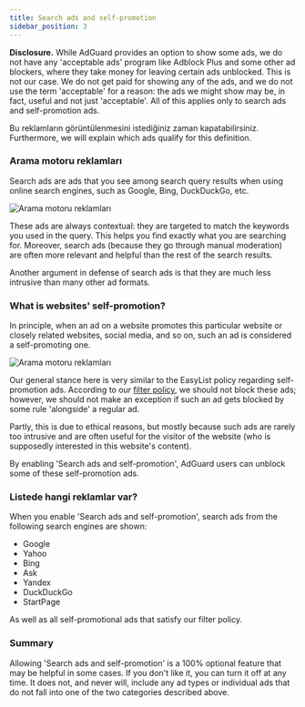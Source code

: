```yaml
---
title: Search ads and self-promotion
sidebar_position: 3
---
```


**Disclosure.** While AdGuard provides an option to show some ads, we do not have any 'acceptable ads' program like Adblock Plus and some other ad blockers, where they take money for leaving certain ads unblocked. This is not our case. We do not get paid for showing any of the ads, and we do not use the term 'acceptable' for a reason: the ads we might show may be, in fact, useful and not just 'acceptable'. All of this applies only to search ads and self-promotion ads.

Bu reklamların görüntülenmesini istediğiniz zaman kapatabilirsiniz. Furthermore, we will explain which ads qualify for this definition.

### Arama motoru reklamları

Search ads are ads that you see among search query results when using online search engines, such as Google, Bing, DuckDuckGo, etc.

![Arama motoru reklamları](https://cdn.adtidy.org/content/kb/ad_blocker/general/googlead.jpg)

These ads are always contextual: they are targeted to match the keywords you used in the query. This helps you find exactly what you are searching for. Moreover, search ads (because they go through manual moderation) are often more relevant and helpful than the rest of the search results.

Another argument in defense of search ads is that they are much less intrusive than many other ad formats.

### What is websites' self-promotion?

In principle, when an ad on a website promotes this particular website or closely related websites, social media, and so on, such an ad is considered a self-promoting one.

![Arama motoru reklamları](https://cdn.adtidy.org/content/kb/ad_blocker/general/echodot.jpg)

Our general stance here is very similar to the EasyList policy regarding self-promotion ads. According to our [filter policy](../filter-policy), we should not block these ads; however, we should not make an exception if such an ad gets blocked by some rule 'alongside' a regular ad.

Partly, this is due to ethical reasons, but mostly because such ads are rarely too intrusive and are often useful for the visitor of the website (who is supposedly interested in this website's content).

By enabling 'Search ads and self-promotion', AdGuard users can unblock some of these self-promotion ads.

### Listede hangi reklamlar var?

When you enable 'Search ads and self-promotion', search ads from the following search engines are shown:

- Google
- Yahoo
- Bing
- Ask
- Yandex
- DuckDuckGo
- StartPage

As well as all self-promotional ads that satisfy our filter policy.

### Summary

Allowing 'Search ads and self-promotion' is a 100% optional feature that may be helpful in some cases. If you don't like it, you can turn it off at any time. It does not, and never will, include any ad types or individual ads that do not fall into one of the two categories described above.
